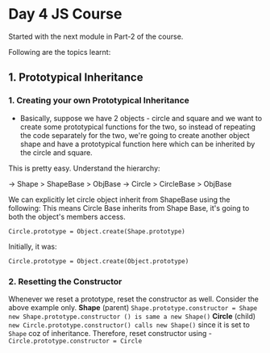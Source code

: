 # Day 4 JS Course

Started with the next module in Part-2 of the course. 

Following are the topics learnt:

##  1. Prototypical Inheritance

   ### 1. Creating your own Prototypical Inheritance
   
   - Basically, suppose we have 2 objects - circle and square and we want to create some prototypical functions for the two, so instead of repeating the code separately for the two, we're going to create another object shape and have a prototypical function here which can be inherited by the circle and square.
  
  This is pretty easy. Understand the hierarchy:
  
  -> Shape > ShapeBase > ObjBase
  -> Circle > CircleBase > ObjBase
  
  We can explicitly let circle object inherit from ShapeBase using the following:
  This means Circle Base inherits from Shape Base, it's going to both the object's members access.
  
  `Circle.prototype = Object.create(Shape.prototype)`

Initially, it was:
  
  `Circle.prototype = Object.create(Object.prototype)`
  
 ### 2. Resetting the Constructor 
   
   Whenever we reset a prototype, reset the constructor as well.
   Consider the above example only.
   **Shape** (parent)
   `Shape.prototype.constructor = Shape
   new Shape.prototype.constructor () is same a new Shape()`
   **Circle** (child)
   `new Circle.prototype.constructor() calls new Shape()` since it is set to `Shape` coz of inheritance.
   Therefore, reset constructor using -
   `Circle.prototype.constructor = Circle`
   
   

